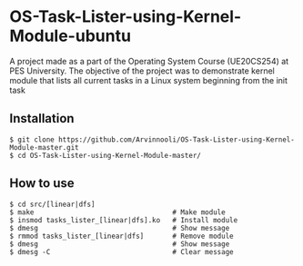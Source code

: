 # OS-Task-Lister-using-Kernel-Module-ubuntu
A project made as a part of the Operating System Course (UE20CS254) at PES University. The objective of the project was to demonstrate kernel module that lists all current tasks in a Linux system beginning from the init task 

## Installation
```
$ git clone https://github.com/Arvinnooli/OS-Task-Lister-using-Kernel-Module-master.git
$ cd OS-Task-Lister-using-Kernel-Module-master/
```

## How to use
```
$ cd src/[linear|dfs]
$ make                                  # Make module
$ insmod tasks_lister_[linear|dfs].ko   # Install module
$ dmesg                                 # Show message
$ rmmod tasks_lister_[linear|dfs]       # Remove module
$ dmesg                                 # Show message
$ dmesg -C                              # Clear message
```

